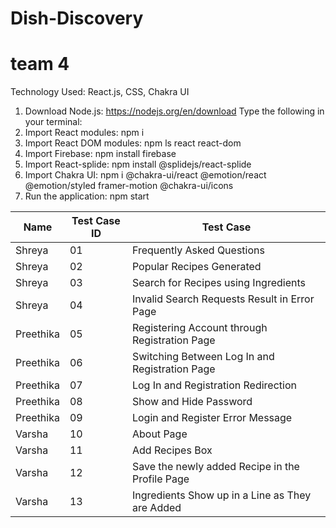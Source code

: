 # Dish-Discovery

# team 4

Technology Used: React.js, CSS, Chakra UI

1. Download Node.js: https://nodejs.org/en/download
   Type the following in your terminal:
3. Import React modules: npm i
4. Import React DOM modules: npm ls react react-dom
5. Import Firebase: npm install firebase
6. Import React-splide: npm install @splidejs/react-splide
7. Import Chakra UI: npm i @chakra-ui/react @emotion/react @emotion/styled framer-motion @chakra-ui/icons
8. Run the application: npm start

| Name | Test Case ID | Test Case |
| --- | --- | --- |
| Shreya | 01 | Frequently Asked Questions | 
| Shreya | 02 | Popular Recipes Generated |
| Shreya | 03 | Search for Recipes using Ingredients |
| Shreya | 04 | Invalid Search Requests Result in Error Page |
| Preethika | 05 | Registering Account through Registration Page |
| Preethika | 06 | Switching Between Log In and Registration Page |
| Preethika | 07 | Log In and Registration Redirection |
| Preethika | 08 | Show and Hide Password |
| Preethika | 09 | Login and Register Error Message |
| Varsha | 10 | About Page |
| Varsha | 11 | Add Recipes Box |
| Varsha | 12 | Save the newly added Recipe in the Profile Page | 
| Varsha | 13 | Ingredients Show up in a Line as They are Added | 

